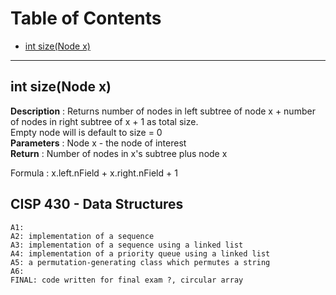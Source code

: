 # Table of Contents

* [int size(Node x)](#size)
---

## <a name="size">int size(Node x)</a>
<b>Description</b> : Returns number of nodes in left subtree of node x + number of nodes in right subtree of x  + 1 as total size. </br>Empty node will is default to size = 0 </br>
<b>Parameters</b> : Node x - the node of interest</br>
<b>Return</b> : Number of nodes in x's subtree plus node x

Formula : x.left.nField + x.right.nField + 1

## <a name="c430"></a>CISP 430 - Data Structures  
	A1:   
	A2: implementation of a sequence  
	A3: implementation of a sequence using a linked list  
	A4: implementation of a priority queue using a linked list  
	A5: a permutation-generating class which permutes a string  
	A6:   
	FINAL: code written for final exam ?, circular array  
